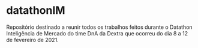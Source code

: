 # datathonIM
Repositório destinado a reunir todos os trabalhos feitos durante o Datathon Inteligência de Mercado do time DnA da Dextra que ocorreu do dia 8 a 12 de fevereiro de 2021.
